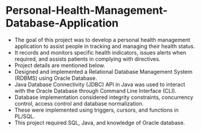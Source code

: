 # Personal-Health-Management-Database-Application

- The goal of this project was to develop a personal health management application to assist people in tracking and managing their health status.
- It records and monitors specific health indicators, issues alerts when required, and assists patients in complying with directives. 
- Project details are mentioned below.
- Designed and implemented a Relational Database Management System (RDBMS) using Oracle Database.
- Java Database Connectivity (JDBC) API in Java was used to interact with the Oracle Database through Command Line Interface (CLI).
- Database implementation considered integrity constraints, concurrency control, access control and database normalization. 
- These were implemented using triggers, cursors, and functions in PL/SQL.
- This project required SQL, Java, and knowledge of Oracle database.
